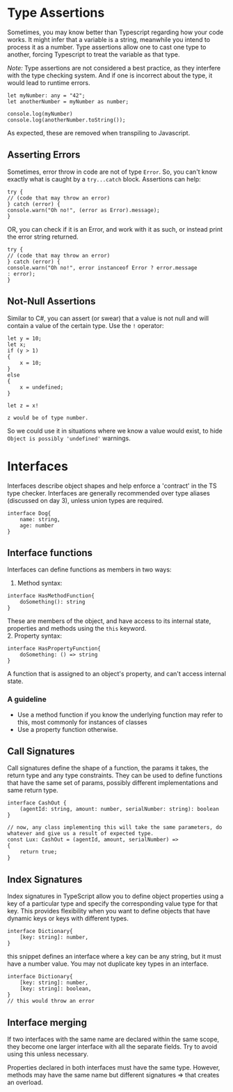 # Type Assertions
Sometimes, you may know better than Typescript regarding how your code works. It might infer that a variable is a string, meanwhile you intend to process it as a number. Type assertions allow one to cast one type to another, forcing Typescript to treat the variable as that type.  
  
*Note:*  Type assertions are not considered a best practice, as they interfere with the type checking system. And if one is incorrect about the type, it would lead to runtime errors.

```
let myNumber: any = "42";
let anotherNumber = myNumber as number;

console.log(myNumber)
console.log(anotherNumber.toString());
```

As expected, these are removed when transpiling to Javascript.

## Asserting Errors
Sometimes, error throw in code are not of type ```Error```. So, you can't know exactly what is caught by a ```try...catch``` block. Assertions can help:

```
try {
// (code that may throw an error)
} catch (error) {
console.warn("Oh no!", (error as Error).message);
}
```

OR, you can check if it is an Error, and work with it as such, or instead print the error string returned.

```
try {
// (code that may throw an error)
} catch (error) {
console.warn("Oh no!", error instanceof Error ? error.message
: error);
}
```

## Not-Null Assertions
Similar to C#, you can assert (or swear) that a value is not null and will contain a value of the certain type. Use the ```!``` operator:
```
let y = 10;
let x;
if (y > 1)
{
	x = 10;
}
else
{
	x = undefined;
}

let z = x!

z would be of type number.
```

So we could use it in situations where we know a value would exist, to hide ```Object is possibly 'undefined'``` warnings.

# Interfaces
Interfaces describe object shapes and help enforce a 'contract' in the TS type checker. Interfaces are generally recommended over type aliases (discussed on day 3), unless union types are required.

```
interface Dog{
	name: string,
	age: number
}
```

## Interface functions
Interfaces can define functions as members in two ways:
1. Method syntax:
```
interface HasMethodFunction{
	doSomething(): string
}
```

These are members of the object, and have access to its internal state, properties and methods using the ```this``` keyword.  
2. Property syntax:
```
interface HasPropertyFunction{
	doSomething: () => string
}
```
A function that is assigned to an object's property, and can't access internal state.

### A guideline
- Use a method function if you know the underlying function may refer to
this, most commonly for instances of classes
- Use a property function otherwise.

## Call Signatures
Call signatures define the shape of a function, the params it takes, the return type and any type constraints. They can be used to define functions that have the same set of params, possibly different implementations and same return type.

```
interface CashOut {
	(agentId: string, amount: number, serialNumber: string): boolean
}

// now, any class implementing this will take the same parameters, do whatever and give us a result of expected type.
const Lux: CashOut = (agentId, amount, serialNumber) => 
{
	return true;
}
```

## Index Signatures
Index signatures in TypeScript allow you to define object properties using a key of a particular type and specify the corresponding value type for that key. This provides flexibility when you want to define objects that have dynamic keys or keys with different types.

```
interface Dictionary{
	[key: string]: number,
}
```

this snippet defines an interface where a key can be any string, but it must have a number value. You may not duplicate key types in an interface.

```
interface Dictionary{
	[key: string]: number,
	[key: string]: boolean,
}
// this would throw an error
```

## Interface merging
If two interfaces with the same name are declared within the same scope, they become one larger interface with all the separate fields. Try to avoid using this unless necessary. 

Properties declared in both interfaces must have the same type. However, methods may have the same name but different signatures => that creates an overload.